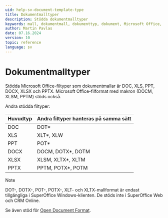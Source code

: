 ```yaml
---
uid: help-sv-document-template-type
title: Dokumentmalltyper
description: Stödda dokumentmalltyper
keywords: mall, dokumentmall, dokumenttyp, dokument, Microsoft Office, Microsoft 365, DOC, DOCX, XLS, XLSX, PPT, PPTX
author: Martin Pavlas
date: 07.16.2024
version: 10
topic: reference
language: sv
---
```


# Dokumentmalltyper

Stödda Microsoft Office-filtyper som dokumentmallar är DOC, XLS, PPT, DOCX, XLSX och PPTX. Microsoft Office-filformat med makron (DOCM, XLSM, PPTM) stöds också.

Andra stödda filtyper:

| Huvudtyp | Andra filtyper hanteras på samma sätt |
| ---|---|
| DOC | DOT* |
| XLS | XLT*, XLW |
| PPT | POT* |
| DOCX | DOCM, DOTX*, DOTM |
| XLSX | XLSM, XLTX*, XLTM |
| PPTX | PPTM, POTX*, POTM |

> [!NOTE]
> DOT-, DOTX-, POT-, POTX-, XLT- och XLTX-mallformat är endast tillgängliga i SuperOffice Windows-klienten. De stöds inte i SuperOffice Web och CRM Online.

Se även stöd för [Open Document Format][1].

<!-- Referenced links -->
[1]: ../../../../en/document/odf.md
